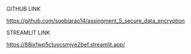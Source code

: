 GITHUB LINK

https://github.com/soobiarao14/assingment_5_secure_data_encryption

STREAMLIT LINK  

https://88ixfwp5ctuycsmjve2bef.streamlit.app/
